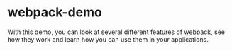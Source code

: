 # webpack-demo
With this demo, you can look at several different features of webpack, see how they work and learn how you can use them in your applications.
